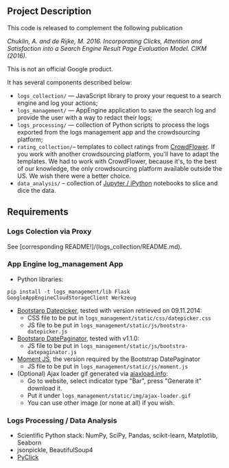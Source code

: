 ## Project Description
This code is released to complement the following publication

*Chuklin, A. and de Rijke, M. 2016. Incorporating Clicks, Attention and Satisfaction into a Search Engine Result Page Evaluation Model. CIKM (2016).*

This is not an official Google product.

It has several components described below:
  
  * `logs_collection/` — JavaScript library to proxy your request to a search engine and log your actions;
  * `logs_management/` — AppEngine application to save the search log and provide the user with a way to redact their logs;
  * `logs_processing/` — collection of Python scripts to process the logs exported from the logs management app and the crowdsourcing platform;
  * `rating_collection/`– templates to collect ratings from [CrowdFlower](https://www.crowdflower.com/). If you work with another crowdsourcing platform, you'll have to adapt the templates. We had to work with CrowdFlower, because it's, to the best of our knowledge, the only crowdsourcing platform available outside the US. We wish there were a better choice.
  * `data_analysis/` – collection of [Jupyter / iPython](http://jupyter.org/) notebooks to slice and dice the data.


## Requirements

### Logs Colection via Proxy
See [corresponding README!]/(logs_collection/README.md).

### App Engine log_management App

*  Python libraries:

```
pip install -t logs_management/lib Flask GoogleAppEngineCloudStorageClient Werkzeug
```

* [Bootstarp Datepicker](https://github.com/eternicode/bootstrap-datepicker/), tested with version retrieved on 09.11.2014:
  * CSS file to be put in `logs_management/static/css/datepicker.css`
  * JS file to be put in `logs_management/static/js/bootstra-datepicker.js`
* [Bootstarp DatePaginator](https://github.com/jonmiles/bootstrap-datepaginator), tested with v1.1.0:
  * JS file to be put in `logs_management/static/js/bootstra-datepaginator.js`
* [Moment JS](http://momentjs.com/), the version required by the Bootstrap DatePaginator
  * JS file to be put in `logs_management/static/js/moment.js`
* (Optional) Ajax loader gif generated via [ajaxload.info](http://www.ajaxload.info/):
  * Go to website, select indicator type "Bar", press "Generate it" download it.
  * Put it under `logs_management/static/img/ajax-loader.gif`
  * You can use other image (or none at all) if you wish.
  
### Logs Processing / Data Analysis
* Scientific Python stack: NumPy, SciPy, Pandas, scikit-learn, Matplotlib, Seaborn
* jsonpickle, BeautifulSoup4
* [PyClick](https://github.com/markovi/PyClick)
